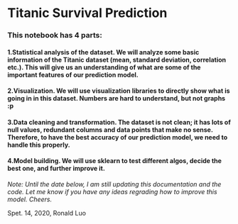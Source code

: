 # Titanic Survival Prediction

### This notebook has 4 parts:

#### 1.Statistical analysis of the dataset. We will analyze some basic information of the Titanic dataset (mean, standard deviation, correlation etc.). This will give us an understanding of what are some of the important features of our prediction model.
#### 2.Visualization. We will use visualization libraries to directly show what is going in in this dataset. Numbers are hard to understand, but not graphs :p
#### 3.Data cleaning and transformation. The dataset is not clean; it has lots of null values, redundant columns and data points that make no sense. Therefore, to have the best accuracy of our prediction model, we need to handle this properly.
#### 4.Model building. We will use sklearn to test different algos, decide the best one, and further improve it.

*Note: Until the date below, I am still updating this documentation and the code. Let me know if you have any ideas regrading how to improve this model. Cheers.*

Spet. 14, 2020, Ronald Luo
